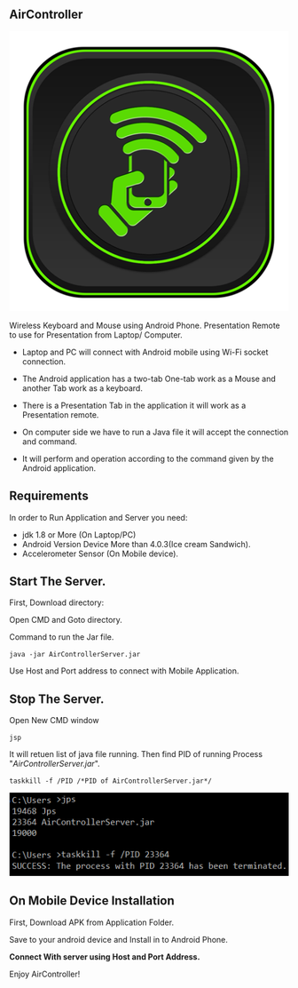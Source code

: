 AirController
-------------
![Application Logo](Source%20Code/AirController/app/src/main/res/drawable/ic_new.png)



Wireless Keyboard and Mouse using Android Phone. Presentation Remote to use for Presentation from Laptop/ Computer. 

* Laptop and PC will connect with Android mobile using Wi-Fi socket connection.
* The Android application has a two-tab One-tab work as a Mouse and another Tab work as a keyboard.
* There is a Presentation Tab in the application it will work as a Presentation remote.

* On computer side we have to run a Java file it will accept the connection and command.
* It will perform and operation according to the command given by the Android application.

Requirements
------------
In order to Run Application and Server you need:
* jdk 1.8 or More (On Laptop/PC) 
* Android Version Device More than 4.0.3(Ice cream Sandwich).
* Accelerometer Sensor (On Mobile device).


Start The Server.
-----------------------
First, Download directory: 

Open CMD and Goto directory.

Command to run the Jar file.

    java -jar AirControllerServer.jar
	
Use Host and Port address to connect with Mobile Application.

Stop The Server.
-----------------------

Open New CMD window 

    jsp  
    
It will retuen list of java file running. Then find PID of running Process "*AirControllerServer.jar*".

    taskkill -f /PID /*PID of AirControllerServer.jar*/

![Command ](Documentation/image1.png)


On Mobile Device Installation
------------------------------
First, Download APK from Application Folder.

Save to your android device and Install in to Android Phone.


**Connect With server using Host and Port Address.** 

Enjoy AirController!
